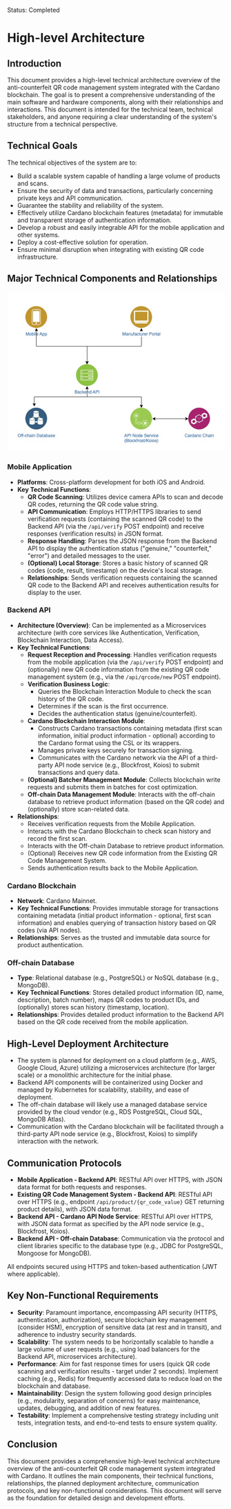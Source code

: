Status: Completed

# High-level Architecture

## Introduction

This document provides a high-level technical architecture overview of the anti-counterfeit QR code management system integrated with the Cardano blockchain. The goal is to present a comprehensive understanding of the main software and hardware components, along with their relationships and interactions. This document is intended for the technical team, technical stakeholders, and anyone requiring a clear understanding of the system's structure from a technical perspective.

## Technical Goals

The technical objectives of the system are to:
* Build a scalable system capable of handling a large volume of products and scans.
* Ensure the security of data and transactions, particularly concerning private keys and API communication.
* Guarantee the stability and reliability of the system.
* Effectively utilize Cardano blockchain features (metadata) for immutable and transparent storage of authentication information.
* Develop a robust and easily integrable API for the mobile application and other systems.
* Deploy a cost-effective solution for operation.
* Ensure minimal disruption when integrating with existing QR code infrastructure.

## Major Technical Components and Relationships

![High Level Architecture Diagram](./assets/high-level-architecture.jpg)

### Mobile Application

* **Platforms**: Cross-platform development for both iOS and Android.
* **Key Technical Functions**:
    * **QR Code Scanning**: Utilizes device camera APIs to scan and decode QR codes, returning the QR code value string.
    * **API Communication**: Employs HTTP/HTTPS libraries to send verification requests (containing the scanned QR code) to the Backend API (via the `/api/verify` POST endpoint) and receive responses (verification results) in JSON format.
    * **Response Handling**: Parses the JSON response from the Backend API to display the authentication status ("genuine," "counterfeit," "error") and detailed messages to the user.
    * **(Optional) Local Storage**: Stores a basic history of scanned QR codes (code, result, timestamp) on the device's local storage.
    * **Relationships**: Sends verification requests containing the scanned QR code to the Backend API and receives authentication results for display to the user.

### Backend API

* **Architecture (Overview)**: Can be implemented as a Microservices architecture (with core services like Authentication, Verification, Blockchain Interaction, Data Access).
* **Key Technical Functions**:
    * **Request Reception and Processing**: Handles verification requests from the mobile application (via the `/api/verify` POST endpoint) and (optionally) new QR code information from the existing QR code management system (e.g., via the `/api/qrcode/new` POST endpoint).
    * **Verification Business Logic**:
        * Queries the Blockchain Interaction Module to check the scan history of the QR code.
        * Determines if the scan is the first occurrence.
        * Decides the authentication status (genuine/counterfeit).
    * **Cardano Blockchain Interaction Module**:
        * Constructs Cardano transactions containing metadata (first scan information, initial product information - optional) according to the Cardano format using the CSL or its wrappers.
        * Manages private keys securely for transaction signing.
        * Communicates with the Cardano network via the API of a third-party API node service (e.g., Blockfrost, Koios) to submit transactions and query data.
    * **(Optional) Batcher Management Module**: Collects blockchain write requests and submits them in batches for cost optimization.
    * **Off-chain Data Management Module**: Interacts with the off-chain database to retrieve product information (based on the QR code) and (optionally) store scan-related data.
* **Relationships**:
    * Receives verification requests from the Mobile Application.
    * Interacts with the Cardano Blockchain to check scan history and record the first scan.
    * Interacts with the Off-chain Database to retrieve product information.
    * (Optional) Receives new QR code information from the Existing QR Code Management System.
    * Sends authentication results back to the Mobile Application.

### Cardano Blockchain

* **Network**: Cardano Mainnet.
* **Key Technical Functions**: Provides immutable storage for transactions containing metadata (initial product information - optional, first scan information) and enables querying of transaction history based on QR codes (via API nodes).
* **Relationships**: Serves as the trusted and immutable data source for product authentication.

### Off-chain Database

* **Type**: Relational database (e.g., PostgreSQL) or NoSQL database (e.g., MongoDB).
* **Key Technical Functions**: Stores detailed product information (ID, name, description, batch number), maps QR codes to product IDs, and (optionally) stores scan history (timestamp, location).
* **Relationships**: Provides detailed product information to the Backend API based on the QR code received from the mobile application.

## High-Level Deployment Architecture

* The system is planned for deployment on a cloud platform (e.g., AWS, Google Cloud, Azure) utilizing a microservices architecture (for larger scale) or a monolithic architecture for the initial phase.
* Backend API components will be containerized using Docker and managed by Kubernetes for scalability, stability, and ease of deployment.
* The off-chain database will likely use a managed database service provided by the cloud vendor (e.g., RDS PostgreSQL, Cloud SQL, MongoDB Atlas).
* Communication with the Cardano blockchain will be facilitated through a third-party API node service (e.g., Blockfrost, Koios) to simplify interaction with the network.

## Communication Protocols

* **Mobile Application - Backend API**: RESTful API over HTTPS, with JSON data format for both requests and responses.
* **Existing QR Code Management System - Backend API**: RESTful API over HTTPS (e.g., endpoint `/api/product/{qr_code_value}` GET returning product details), with JSON data format.
* **Backend API - Cardano API Node Service**: RESTful API over HTTPS, with JSON data format as specified by the API node service (e.g., Blockfrost, Koios).
* **Backend API - Off-chain Database**: Communication via the protocol and client libraries specific to the database type (e.g., JDBC for PostgreSQL, Mongoose for MongoDB).

All endpoints secured using HTTPS and token-based authentication (JWT where applicable).

## Key Non-Functional Requirements

* **Security**: Paramount importance, encompassing API security (HTTPS, authentication, authorization), secure blockchain key management (consider HSM), encryption of sensitive data (at rest and in transit), and adherence to industry security standards.
* **Scalability**: The system needs to be horizontally scalable to handle a large volume of user requests (e.g., using load balancers for the Backend API, microservices architecture).
* **Performance**: Aim for fast response times for users (quick QR code scanning and verification results - target under 2 seconds). Implement caching (e.g., Redis) for frequently accessed data to reduce load on the blockchain and database.
* **Maintainability**: Design the system following good design principles (e.g., modularity, separation of concerns) for easy maintenance, updates, debugging, and addition of new features.
* **Testability**: Implement a comprehensive testing strategy including unit tests, integration tests, and end-to-end tests to ensure system quality.

## Conclusion

This document provides a comprehensive high-level technical architecture overview of the anti-counterfeit QR code management system integrated with Cardano. It outlines the main components, their technical functions, relationships, the planned deployment architecture, communication protocols, and key non-functional considerations. This document will serve as the foundation for detailed design and development efforts.